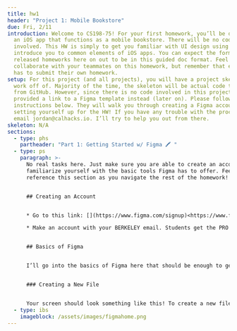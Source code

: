 ```yaml
---
title: hw1
header: "Project 1: Mobile Bookstore"
due: Fri, 2/11
introduction: Welcome to CS198-75! For your first homework, you’ll be designing
  an iOS app that functions as a mobile bookstore. There will be no coding
  involved. This HW is simply to get you familiar with UI design using Figma and
  introduce you to common elements of iOS apps. You can expect the format of all
  released homeworks here on out to be in this guided doc format. Feel free to
  collaborate with your teammates on this homework, but remember that everyone
  has to submit their own homework.
setup: For this project (and all projects), you will have a project skeleton to
  work off of. Majority of the time, the skeleton will be actual code to pull
  from GitHub. However, since there is no code involved in this project, we have
  provided a link to a Figma template instead (later on). Please follow the
  instructions below. They will walk you through creating a Figma account and
  setting yourself up for the HW! If you have any trouble with the process,
  email jordan@calhacks.io. I’ll try to help you out from there.
skeleton: N/A
sections:
  - type: phs
    partheader: "Part 1: Getting Started w/ Figma 🖍 "
  - type: ps
    paragraph: >-
      No real tasks here. Just make sure you are able to create an account and
      familiarize yourself with the basic tools Figma has to offer. Feel free to
      reference this section as you navigate the rest of the homework!


      ## Creating an Account


      * Go to this link: [](https://www.figma.com/signup)<https://www.figma.com/signup>

      * Make an account with your BERKELEY email. Students get the PRO plan for free which just means you can have unlimited collaborators. But make sure to confirm your email!


      ## Basics of Figma


      I’ll go into the basics of Figma here that should be enough to get you started. A lot of it is pretty intuitive and gets easier with practice (as all things are). However, if you do get stuck or want to read more in depth on what you can do with Figma, I definitely recommend checking out this article: [](https://uxplanet.org/figma-all-you-need-to-know-156b52b88e54)<https://uxplanet.org/figma-all-you-need-to-know-156b52b88e54>


      ### Creating a New File


      Your screen should look something like this! To create a new file, select “New design file”.
  - type: ibs
    imageblock: /assets/images/figmahome.png
---
```

